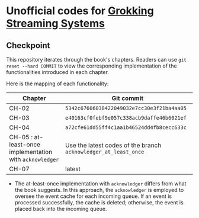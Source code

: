 # Unofficial codes for [Grokking Streaming Systems](https://www.manning.com/books/grokking-streaming-systems)

## Checkpoint

This repository iterates through the book's chapters.
Readers can use `git reset --hard COMMIT` to view the corresponding implementation of the functionalities introduced in each chapter.

Here is the mapping of each functionality:

| Chapter                                                  | Git commit                                                      |
|----------------------------------------------------------|-----------------------------------------------------------------|
| CH-02                                                    | `5342c67606038422049032e7cc30e3f21ba4aa05`                      |
| CH-03                                                    | `e40163cf0febf9e057c338acb9daffe46b6021ef`                      |
| CH-04                                                    | `a72cfe61dd55ff4c1aa1b46524dd4fb8cecc633c`                      |
| CH-05 : at-least-once implementation with `acknowledger` | Use the latest codes of the branch `acknowledger_at_least_once` |
| CH-07                                                    | latest                                                          |

- The at-least-once implementation with `acknowledger` differs from what the book suggests.
  In this approach, the `acknowledger` is employed to oversee the event cache for each incoming queue.
  If an event is processed successfully, the cache is deleted; otherwise, the event is placed back into the incoming queue.